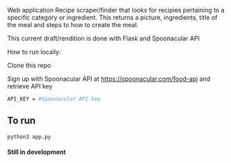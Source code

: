 Web application Recipe scraper/finder that looks for recipies pertaining to a specific category or ingredient. This returns a picture, ingredients, title of the meal and steps to how to create the meal.

This current draft/rendition is done with Flask and Spoonacular API

How to run locally:    

Clone this repo

Sign up with Spoonacular API at https://spoonacular.com/food-api and retrieve API key

```bash
API_KEY = #Spoonacular API key
```

## To run 
`python3 app.py`



#### Still in development 
